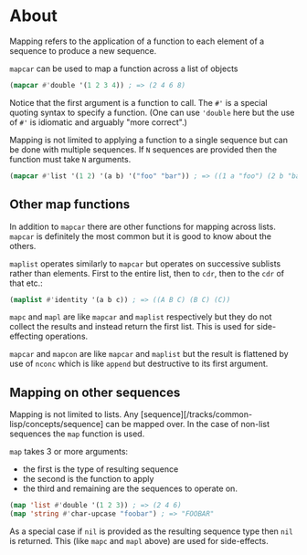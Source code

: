 # About

Mapping refers to the application of a function to each element of a sequence to produce a new sequence.

`mapcar` can be used to map a function across a list of objects

```lisp
(mapcar #'double '(1 2 3 4)) ; => (2 4 6 8)
```

Notice that the first argument is a function to call. 
The `#'` is a special quoting syntax to specify a function.
(One can use `'double` here but the use of `#'` is idiomatic and arguably "more correct".)

Mapping is not limited to applying a function to a single sequence but can be done with multiple sequences.
If `N` sequences are provided then the function must take `N` arguments.

```lisp
(mapcar #'list '(1 2) '(a b) '("foo" "bar")) ; => ((1 a "foo") (2 b "bar"))
```

## Other map functions

In addition to `mapcar` there are other functions for mapping across lists.
`mapcar` is definitely the most common but it is good to know about the others.

`maplist` operates similarly to `mapcar` but operates on successive sublists rather than elements.
First to the entire list, then to `cdr`, then to the `cdr` of that etc.:

```lisp
(maplist #'identity '(a b c)) ; => ((A B C) (B C) (C))
```

`mapc` and `mapl` are like `mapcar` and `maplist` respectively but they do not collect the results and instead return the first list.
This is used for side-effecting operations.

`mapcar` and `mapcon` are like `mapcar` and `maplist` but the result is flattened by use of `nconc` which is like `append` but destructive to its first argument.

## Mapping on other sequences

Mapping is not limited to lists. Any [sequence][/tracks/common-lisp/concepts/sequence] can be mapped over.
In the case of non-list sequences the `map` function is used.

`map` takes 3 or more arguments:
- the first is the type of resulting sequence
- the second is the function to apply
- the third and remaining are the sequences to operate on.

```lisp
(map 'list #'double '(1 2 3)) ; => (2 4 6)
(map 'string #'char-upcase "foobar") ; => "FOOBAR"
```

As a special case if `nil` is provided as the resulting sequence type then `nil` is returned.
This (like `mapc` and `mapl` above) are used for side-effects.




